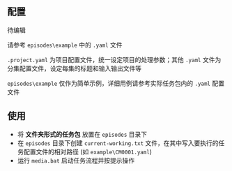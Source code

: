 ## 配置

待编辑

请参考 `episodes\example` 中的 `.yaml` 文件

`.project.yaml` 为项目配置文件，统一设定项目的处理参数；其他 `.yaml` 文件为分集配置文件，设定每集的标题和输入输出文件等

`episodes\example` 仅作为简单示例，详细用例请参考实际任务包内的 `.yaml` 配置文件

## 使用

- 将 __文件夹形式的任务包__ 放置在 `episodes` 目录下
- 在 `episodes` 目录下创建 `current-working.txt` 文件，在其中写入要执行的任务配置文件的相对路径 (如 `example\CM0001.yaml`)
- 运行 `media.bat` 启动任务流程并按提示操作
